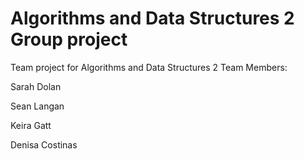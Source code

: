 # Algorithms and Data Structures 2 Group project
Team project for Algorithms and Data Structures 2
Team Members:

Sarah Dolan 

Sean Langan 

Keira Gatt

Denisa Costinas
